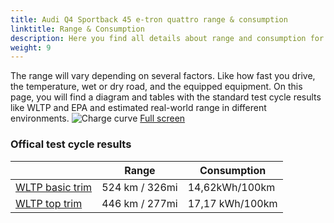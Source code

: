 ```yaml
---
title: Audi Q4 Sportback 45 e-tron quattro range & consumption
linktitle: Range & Consumption
description: Here you find all details about range and consumption for Audi Q4 Sportback 45 e-tron quattro.
weight: 9
---
```

<!-- markdownlint-disable MD033 -->

The range will vary depending on several factors. Like how fast you drive, the temperature, wet or dry road, and the equipped equipment. On this page, you will find a diagram and tables with the standard test cycle results like WLTP and EPA and estimated real-world range in different environments. 
![Charge curve](../range.svg  "Range information")
[Full screen](../range.svg)

### Offical test cycle results


| | Range  | Consumption  |
|----|-----|------|
| [WLTP basic trim](../../../../../guides/understandingrange/wltp/) | 524 km / 326mi |14,62kWh/100km | 
| [WLTP top trim](../../../../../guides/understandingrange/wltp/) | 446 km / 277mi | 17,17 kWh/100km | 
